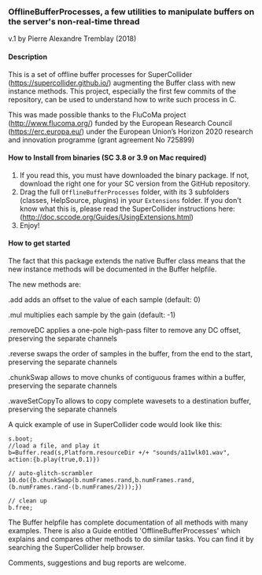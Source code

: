 ### OfflineBufferProcesses, a few utilities to manipulate buffers on the server's non-real-time thread
v.1 by Pierre Alexandre Tremblay (2018)

#### Description
This is a set of offline buffer processes for SuperCollider (https://supercollider.github.io/) augmenting the Buffer class with new instance methods. This project, especially the first few commits of the repository, can be used to understand how to write such process in C.

This was made possible thanks to the FluCoMa project (http://www.flucoma.org/) funded by the European Research Council (https://erc.europa.eu/) under the European Union’s Horizon 2020 research and innovation programme (grant agreement No 725899)

#### How to Install from binaries (SC 3.8 or 3.9 on Mac required)
1. If you read this, you must have downloaded the binary package. If not, download the right one for your SC version from the GitHub repository.
2. Drag the full `OfflineBufferProcesses` folder, with its 3 subfolders (classes, HelpSource, plugins) in your `Extensions` folder. If you don't know what this is, please read the SuperCollider instructions here: (http://doc.sccode.org/Guides/UsingExtensions.html)
3. Enjoy!

#### How to get started
The fact that this package extends the native Buffer class means that the new instance methods will be documented in the Buffer helpfile.

The new methods are:

.add
  adds an offset to the value of each sample (default: 0)

.mul
  multiplies each sample by the gain (default: -1)

.removeDC
  applies a one-pole high-pass filter to remove any DC offset, preserving the separate channels

.reverse
  swaps the order of samples in the buffer, from the end to the start, preserving the separate channels

.chunkSwap
  allows to move chunks of contiguous frames within a buffer, preserving the separate channels

.waveSetCopyTo
  allows to copy complete wavesets to a destination buffer, preserving the separate channels

A quick example of use in SuperCollider code would look like this:

```
s.boot;
//load a file, and play it
b=Buffer.read(s,Platform.resourceDir +/+ "sounds/a11wlk01.wav", action:{b.play(true,0.1)})

// auto-glitch-scrambler
10.do({b.chunkSwap(b.numFrames.rand,b.numFrames.rand,(b.numFrames.rand-(b.numFrames/2)));})

// clean up
b.free;
```

The Buffer helpfile has complete documentation of all methods with many examples. There is also a Guide entitled 'OfflineBufferProcesses' which explains and compares other methods to do similar tasks. You can find it by searching the SuperCollider help browser.

Comments, suggestions and bug reports are welcome.
